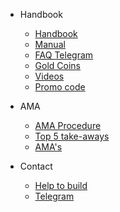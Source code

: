 - Handbook   
    - [Handbook](MDFiles/Handbook/handbook.md)   
    - [Manual](MDFiles/Handbook/manual.md)
    - [FAQ Telegram](MDFiles/Handbook/M2_FAQ.md)
    - [Gold Coins](MDFiles/Handbook/goldcoins.md)
    - [Videos](MDFiles/Handbook/videos.md)
    - [Promo code](MDFiles/Handbook/promocodes.md)

- AMA
    - [AMA Procedure](MDFiles/AMA/AMA_Procedure.md)
    - [Top 5 take-aways](MDFiles/AMA/AMA_top5.md)
    - [AMA's](MDFiles/AMA/AMA.md)

- Contact
    - [Help to build](MDFiles/Contact/contact.md)
    - [Telegram](https://t.me/Dutchdev)


